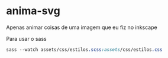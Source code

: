 # anima-svg

Apenas animar coisas de uma imagem que eu fiz no inkscape

Para usar o sass

```sass
sass --watch assets/css/estilos.scss:assets/css/estilos.css  
```
